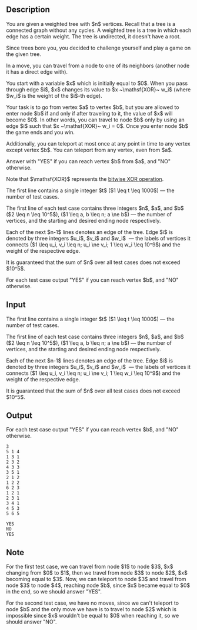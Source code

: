 ## Description

<div><p>You are given a weighted tree with $n$ vertices. Recall that a tree is a connected graph without any cycles. A weighted tree is a tree in which each edge has a certain weight. The tree is undirected, it doesn't have a root.</p><p>Since trees bore you, you decided to challenge yourself and play a game on the given tree.</p><p>In a move, you can travel from a node to one of its neighbors (another node it has a direct edge with).</p><p>You start with a variable $x$ which is initially equal to $0$. When you pass through edge $i$, $x$ changes its value to $x ~\mathsf{XOR}~ w_i$ (where $w_i$ is the weight of the $i$-th edge). </p><p>Your task is to go from vertex $a$ to vertex $b$, but you are allowed to enter node $b$ if and only if after traveling to it, the value of $x$ will become $0$. In other words, you can travel to node $b$ only by using an edge $i$ such that $x ~\mathsf{XOR}~ w_i = 0$. Once you enter node $b$ the game ends and you win.</p><p>Additionally, you can teleport <span class="tex-font-style-bf">at most once</span> at any point in time to any vertex except vertex $b$. You can teleport from any vertex, even from $a$.</p><p>Answer with "<span class="tex-font-style-tt">YES</span>" if you can reach vertex $b$ from $a$, and "<span class="tex-font-style-tt">NO</span>" otherwise.</p><p>Note that $\mathsf{XOR}$ represents the <a href="https://en.wikipedia.org/wiki/Bitwise_operation#XOR">bitwise XOR operation</a>.</p></div><div class="input-specification"><p>The first line contains a single integer $t$ ($1 \leq t \leq 1000$)&nbsp;— the number of test cases.</p><p>The first line of each test case contains three integers $n$, $a$, and $b$ ($2 \leq n \leq 10^5$), ($1 \leq a, b \leq n; a \ne b$)&nbsp;— the number of vertices, and the starting and desired ending node respectively.</p><p>Each of the next $n-1$ lines denotes an edge of the tree. Edge $i$ is denoted by three integers $u_i$, $v_i$ and $w_i$ &nbsp;— the labels of vertices it connects ($1 \leq u_i, v_i \leq n; u_i \ne v_i; 1 \leq w_i \leq 10^9$) and the weight of the respective edge.</p><p>It is guaranteed that the sum of $n$ over all test cases does not exceed $10^5$.</p></div><div class="output-specification"><p>For each test case output "<span class="tex-font-style-tt">YES</span>" if you can reach vertex $b$, and "<span class="tex-font-style-tt">NO</span>" otherwise.</p></div>

## Input

<p>The first line contains a single integer $t$ ($1 \leq t \leq 1000$)&nbsp;— the number of test cases.</p><p>The first line of each test case contains three integers $n$, $a$, and $b$ ($2 \leq n \leq 10^5$), ($1 \leq a, b \leq n; a \ne b$)&nbsp;— the number of vertices, and the starting and desired ending node respectively.</p><p>Each of the next $n-1$ lines denotes an edge of the tree. Edge $i$ is denoted by three integers $u_i$, $v_i$ and $w_i$ &nbsp;— the labels of vertices it connects ($1 \leq u_i, v_i \leq n; u_i \ne v_i; 1 \leq w_i \leq 10^9$) and the weight of the respective edge.</p><p>It is guaranteed that the sum of $n$ over all test cases does not exceed $10^5$.</p>

## Output

<p>For each test case output "<span class="tex-font-style-tt">YES</span>" if you can reach vertex $b$, and "<span class="tex-font-style-tt">NO</span>" otherwise.</p>





```input1|2,3,4,5,6,9,10,11,12,13,14
3
5 1 4
1 3 1
2 3 2
4 3 3
3 5 1
2 1 2
1 2 2
6 2 3
1 2 1
2 3 1
3 4 1
4 5 3
5 6 5
```




```output1
YES
NO
YES
```



## Note

<p>For the first test case, we can travel from node $1$ to node $3$, $x$ changing from $0$ to $1$, then we travel from node $3$ to node $2$, $x$ becoming equal to $3$. Now, we can teleport to node $3$ and travel from node $3$ to node $4$, reaching node $b$, since $x$ became equal to $0$ in the end, so we should answer "<span class="tex-font-style-tt">YES</span>".</p><p>For the second test case, we have no moves, since we can't teleport to node $b$ and the only move we have is to travel to node $2$ which is impossible since $x$ wouldn't be equal to $0$ when reaching it, so we should answer "<span class="tex-font-style-tt">NO</span>".</p>

